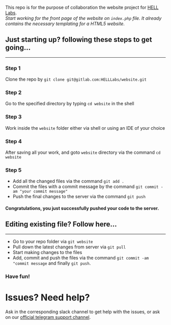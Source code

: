 This repo is for the purpose of collaboration the website project for [HELL Labs](http://helllabs.in).   
_Start working for the front page of the website on `index.php` file. It already contains the necessary templating for a HTML5 website._

## Just starting up? following these steps to get going...
---
### Step 1
Clone the repo by `git clone git@gitlab.com:HELLLabs/website.git`
### Step 2
Go to the specified directory by typing `cd website` in the shell
### Step 3
Work inside the `website` folder either via shell or using an IDE of your choice
### Step 4
After saving all your work, and goto `website` directory via the command `cd website`
### Step 5
- Add all the changed files via the command `git add .`
- Commit the files with a commit message by the command `git commit -am "your commit message"`
- Push the final changes to the server via the command `git push`

#### Congratulations, you just successfully pushed your code to the server.
## Editing existing file? Follow here...
---
- Go to your repo folder via `git website`
- Pull down the latest changes from server via `git pull`
- Start making changes to the files
- Add, commit and push the files via the command `git commit -am "commit message` and finally `git push`.

### Have fun!


# Issues? Need help?
Ask in the corresponding slack channel to get help with the issues, or ask on our [official telegram support channel](https://t.me/joinchat/AAAAAAgrKwEnLHj_favrEA).
